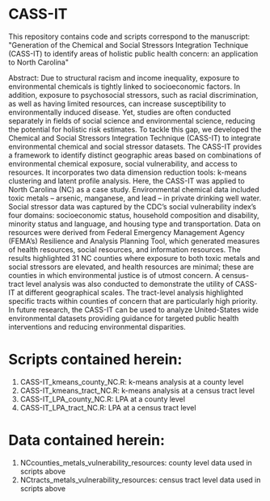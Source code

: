 # CASS-IT

This repository contains code and scripts correspond to the manuscript: "Generation of the Chemical and Social Stressors Integration Technique (CASS-IT) to identify areas of holistic public health concern: an application to North Carolina"

Abstract: Due to structural racism and income inequality, exposure to environmental chemicals is tightly linked to socioeconomic factors. In addition, exposure to psychosocial stressors, such as racial discrimination, as well as having limited resources, can increase susceptibility to environmentally induced disease. Yet, studies are often conducted separately in fields of social science and environmental science, reducing the potential for holistic risk estimates. To tackle this gap, we developed the Chemical and Social Stressors Integration Technique (CASS-IT) to integrate environmental chemical and social stressor datasets. The CASS-IT provides a framework to identify distinct geographic areas based on combinations of environmental chemical exposure, social vulnerability, and access to resources. It incorporates two data dimension reduction tools: k-means clustering and latent profile analysis. Here, the CASS-IT was applied to North Carolina (NC) as a case study. Environmental chemical data included toxic metals – arsenic, manganese, and lead – in private drinking well water. Social stressor data was captured by the CDC’s social vulnerability index’s four domains: socioeconomic status, household composition and disability, minority status and language, and housing type and transportation. Data on resources were derived from Federal Emergency Management Agency (FEMA’s) Resilience and Analysis Planning Tool, which generated measures of health resources, social resources, and information resources. The results highlighted 31 NC counties where exposure to both toxic metals and social stressors are elevated, and health resources are minimal; these are counties in which environmental justice is of utmost concern. A census-tract level analysis was also conducted to demonstrate the utility of CASS-IT at different geographical scales. The tract-level analysis highlighted specific tracts within counties of concern that are particularly high priority. In future research, the CASS-IT can be used to analyze United-States wide environmental datasets providing guidance for targeted public health interventions and reducing environmental disparities. 

# Scripts contained herein:
1. CASS-IT_kmeans_county_NC.R: k-means analysis at a county level 
2. CASS-IT_kmeans_tract_NC.R: k-means analysis at a census tract level 
3. CASS-IT_LPA_county_NC.R: LPA at a county level
4. CASS-IT_LPA_tract_NC.R: LPA at a census tract level 
# Data contained herein:
1. NCcounties_metals_vulnerability_resources: county level data used in scripts above
2. NCtracts_metals_vulnerability_resources: census tract level data used in scripts above



